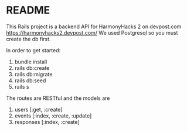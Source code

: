 # README

This Rails project is a backend API for HarmonyHacks 2 on devpost.com
https://harmonyhacks2.devpost.com/
We used Postgresql so you must create the db first.

In order to get started:
1. bundle install 
2. rails db:create
3. rails db:migrate 
4. rails db:seed 
5. rails s

The routes are RESTful and the models are 
1. users [:get, :create]
2. events [:index, :create, :update]
3. responses [:index, :create]

